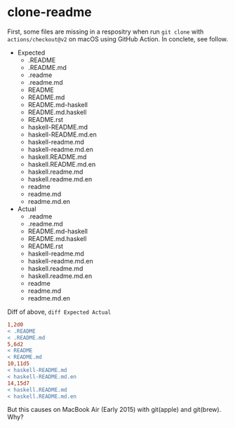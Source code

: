 # clone-readme

First, some files are missing in a respositry when run `git clone` with `actions/checkout@v2` on macOS using GitHub Action.
In conclete, see follow.

- Expected
  - .README
  - .README.md
  - .readme
  - .readme.md
  - README
  - README.md
  - README.md-haskell
  - README.md.haskell
  - README.rst
  - haskell-README.md
  - haskell-README.md.en
  - haskell-readme.md
  - haskell-readme.md.en
  - haskell.README.md
  - haskell.README.md.en
  - haskell.readme.md
  - haskell.readme.md.en
  - readme
  - readme.md
  - readme.md.en
- Actual
  - .readme
  - .readme.md
  - README.md-haskell
  - README.md.haskell
  - README.rst
  - haskell-readme.md
  - haskell-readme.md.en
  - haskell.readme.md
  - haskell.readme.md.en
  - readme
  - readme.md
  - readme.md.en

Diff of above, `diff Expected Actual`

```diff
1,2d0
< .README
< .README.md
5,6d2
< README
< README.md
10,11d5
< haskell-README.md
< haskell-README.md.en
14,15d7
< haskell.README.md
< haskell.README.md.en
```

But this causes on MacBook Air (Early 2015) with git(apple) and git(brew).
Why?
